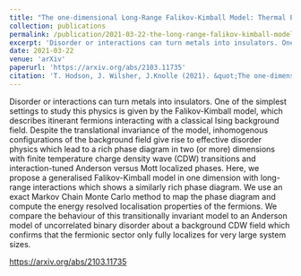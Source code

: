 ```yaml
---
title: "The one-dimensional Long-Range Falikov-Kimball Model: Thermal Phase Transition and Disorder-Free Localisation"
collection: publications
permalink: /publication/2021-03-22-the-long-range-falikov-kimball-model.md
excerpt: 'Disorder or interactions can turn metals into insulators. One of the simplest settings to study this physics is given by the Falikov-Kimball model, which describes itinerant fermions interacting with a classical Ising background field.'
date: 2021-03-22
venue: 'arXiv'
paperurl: 'https://arxiv.org/abs/2103.11735'
citation: 'T. Hodson, J. Wilsher, J.Knolle (2021). &quot;The one-dimensional Long-Range Falikov-Kimball Model: Thermal Phase Transition and Disorder-Free Localisation'
---
```


Disorder or interactions can turn metals into insulators. One of the simplest settings to study this physics is given by the Falikov-Kimball model, which describes itinerant fermions interacting with a classical Ising background field. Despite the translational invariance of the model, inhomogenous configurations of the background field give rise to effective disorder physics which lead to a rich phase diagram in two (or more) dimensions with finite temperature charge density wave (CDW) transitions and interaction-tuned Anderson versus Mott localized phases. Here, we propose a generalised Falikov-Kimball model in one dimension with long-range interactions which shows a similarly rich phase diagram. We use an exact Markov Chain Monte Carlo method to map the phase diagram and compute the energy resolved localisation properties of the fermions. We compare the behaviour of this transitionally invariant model to an Anderson model of uncorrelated binary disorder about a background CDW field which confirms that the fermionic sector only fully localizes for very large system sizes.

https://arxiv.org/abs/2103.11735